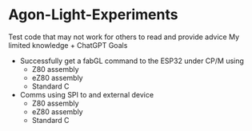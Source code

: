 # Agon-Light-Experiments
Test code that may not work for others to read and provide advice
My limited knowledge + ChatGPT
Goals
- Successfully get a fabGL command to the ESP32 under CP/M using
  - Z80 assembly
  - eZ80 assembly
  - Standard C
- Comms using SPI to and external device
  - Z80 assembly
  - eZ80 assembly
  - Standard C
